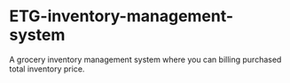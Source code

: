 # ETG-inventory-management-system
A grocery inventory management system where you can billing purchased total inventory price.
